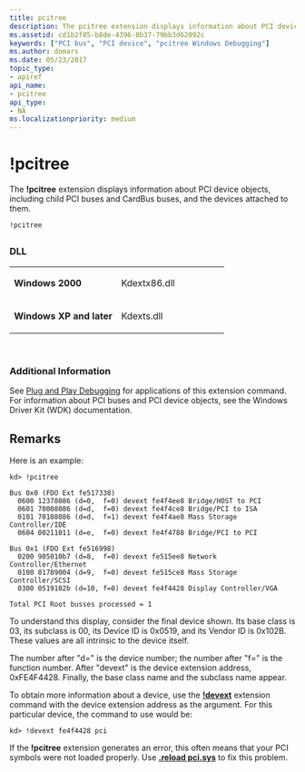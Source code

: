 ```yaml
---
title: pcitree
description: The pcitree extension displays information about PCI device objects, including child PCI buses and CardBus buses, and the devices attached to them.
ms.assetid: cd1b2f85-b8de-4396-8b37-79bb3d62092c
keywords: ["PCI bus", "PCI device", "pcitree Windows Debugging"]
ms.author: domars
ms.date: 05/23/2017
topic_type:
- apiref
api_name:
- pcitree
api_type:
- NA
ms.localizationpriority: medium
---
```


# !pcitree


The **!pcitree** extension displays information about PCI device objects, including child PCI buses and CardBus buses, and the devices attached to them.

```dbgcmd
!pcitree
```

## <span id="ddk__pcitree_dbg"></span><span id="DDK__PCITREE_DBG"></span>


### <span id="DLL"></span><span id="dll"></span>DLL

<table>
<colgroup>
<col width="50%" />
<col width="50%" />
</colgroup>
<tbody>
<tr class="odd">
<td align="left"><p><strong>Windows 2000</strong></p></td>
<td align="left"><p>Kdextx86.dll</p></td>
</tr>
<tr class="even">
<td align="left"><p><strong>Windows XP and later</strong></p></td>
<td align="left"><p>Kdexts.dll</p></td>
</tr>
</tbody>
</table>

 

### <span id="Additional_Information"></span><span id="additional_information"></span><span id="ADDITIONAL_INFORMATION"></span>Additional Information

See [Plug and Play Debugging](plug-and-play-debugging.md) for applications of this extension command. For information about PCI buses and PCI device objects, see the Windows Driver Kit (WDK) documentation.

Remarks
-------

Here is an example:

```dbgcmd
kd> !pcitree

Bus 0x0 (FDO Ext fe517338)
  0600 12378086 (d=0,  f=0) devext fe4f4ee8 Bridge/HOST to PCI
  0601 70008086 (d=d,  f=0) devext fe4f4ce8 Bridge/PCI to ISA
  0101 70108086 (d=d,  f=1) devext fe4f4ae8 Mass Storage Controller/IDE
  0604 00211011 (d=e,  f=0) devext fe4f4788 Bridge/PCI to PCI

Bus 0x1 (FDO Ext fe516998)
  0200 905010b7 (d=8,  f=0) devext fe515ee8 Network Controller/Ethernet
  0100 81789004 (d=9,  f=0) devext fe515ce8 Mass Storage Controller/SCSI
  0300 0519102b (d=10, f=0) devext fe4f4428 Display Controller/VGA

Total PCI Root busses processed = 1
```

To understand this display, consider the final device shown. Its base class is 03, its subclass is 00, its Device ID is 0x0519, and its Vendor ID is 0x102B. These values are all intrinsic to the device itself.

The number after "d=" is the device number; the number after "f=" is the function number. After "devext" is the device extension address, 0xFE4F4428. Finally, the base class name and the subclass name appear.

To obtain more information about a device, use the [**!devext**](-devext.md) extension command with the device extension address as the argument. For this particular device, the command to use would be:

```dbgcmd
kd> !devext fe4f4428 pci 
```

If the **!pcitree** extension generates an error, this often means that your PCI symbols were not loaded properly. Use [**.reload pci.sys**](-reload--reload-module-.md) to fix this problem.

 

 





